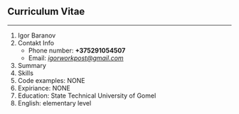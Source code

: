  ## Curriculum Vitae ##
 ---
1. Igor Baranov
2. Contakt Info
    * Phone number: **+375291054507**
    * Email: *igorworkpost@gmail.com*
3. Summary
4. Skills
5. Code examples: NONE
6. Expiriance: NONE
7. Education: State Technical University of Gomel
8. English: elementary level